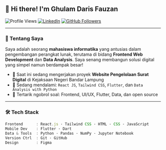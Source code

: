 ## 👋 Hi there! I'm Ghulam Daris Fauzan

![Profile Views](https://komarev.com/ghpvc/?username=GhulamDarisFauzan&color=blue)
[![LinkedIn](https://img.shields.io/badge/LinkedIn-GhulamDarisFauzan-blue?logo=linkedin&style=flat-square)](https://www.linkedin.com/in/ghulam-daris-fauzan)
[![GitHub Followers](https://img.shields.io/github/followers/GhulamDarisFauzan?label=Follow&style=social)](https://github.com/GhulamDarisFauzan)

---

### 🚀 Tentang Saya

Saya adalah seorang **mahasiswa informatika** yang antusias dalam pengembangan perangkat lunak, terutama di bidang **Frontend Web Development** dan **Data Analysis**. Saya senang membangun solusi digital yang simpel namun berdampak besar!

- 🔭 Saat ini sedang mengerjakan proyek **Website Pengelolaan Surat Digital** di Kejaksaan Negeri Bandar Lampung
- 🌱 Sedang mendalami: `React JS`, `Tailwind CSS`, `Flutter`, dan `Data Analysis with Python`
- 💬 Tertarik ngobrol soal: Frontend, UI/UX, Flutter, Data, dan open source

---

### 🛠️ Tech Stack

```ts
Frontend      : React.js · Tailwind CSS · HTML · CSS · JavaScript
Mobile Dev    : Flutter · Dart
Data & Tools  : Python · Pandas · NumPy · Jupyter Notebook
Version Ctrl  : Git · GitHub
Design        : Figma

